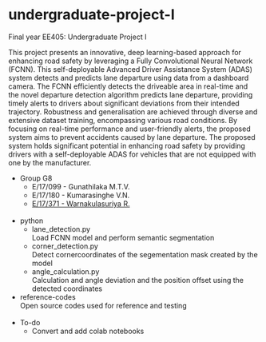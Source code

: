 # undergraduate-project-I

Final year EE405: Undergraduate Project I  

This project presents an innovative, deep learning-based approach for enhancing road safety by leveraging a Fully Convolutional Neural Network (FCNN). This self-deployable Advanced Driver Assistance System (ADAS) system detects and predicts lane departure using data from a dashboard camera. The FCNN efficiently detects the driveable area in real-time and the novel departure detection algorithm predicts lane departure, providing timely alerts to drivers about significant deviations from their intended trajectory. Robustness and generalisation are achieved through diverse and extensive dataset training, encompassing various road conditions. By focusing on real-time performance and user-friendly alerts, the proposed system aims to prevent accidents caused by lane departure. The proposed system holds significant potential in enhancing road safety by providing drivers with a self-deployable ADAS for vehicles that are not equipped with one by the manufacturer. 

- Group G8
  - E/17/099 - Gunathilaka M.T.V.
  - E/17/180 - Kumarasinghe V.N.
  - [E/17/371 - Warnakulasuriya R.](https://sites.google.com/eng.pdn.ac.lk/ee405-g08-e17371/home)
<br><br>
- python
  - lane_detection.py  
    Load FCNN model and perform semantic segmentation
  - corner_detection.py  
    Detect cornercoordinates of the segementation mask created by the model
  - angle_calculation.py  
    Calculation and angle deviation and the position offset using the detected coordinates
- reference-codes  
  Open source codes used for reference and testing
<br><br>
- To-do
  - Convert and add colab notebooks

